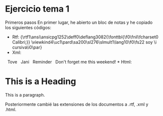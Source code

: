 <h1>Ejercicio tema 1  </h1>
Primeros pasos  
En primer lugar, he abierto un bloc de notas y he copiado los siguientes códigos:

* Rtf: {\rtf1\ansi\ansicpg1252\deff0\deflang3082{\fonttbl{\f0\fnil\fcharset0 Calibri;}}
\viewkind4\uc1\pard\sa200\sl276\slmult1\lang10\f0\fs22 soy \i cursiva\i0\par}
* Xml: <?xml version="1.0" encoding="UTF-8"?>
<note>
  <to>Tove</to>
  <from>Jani</from>
  <heading>Reminder</heading>
  <body>Don't forget me this weekend!</body>
</note> 
* Html: <!DOCTYPE html>
<html>
<head>
<title>Page Title</title>
</head>
<body>

<h1>This is a Heading</h1>
<p>This is a paragraph.</p>

</body>
</html> 

Posteriormente cambié las extensiones de los documentos a .rtf, .xml y .html.

